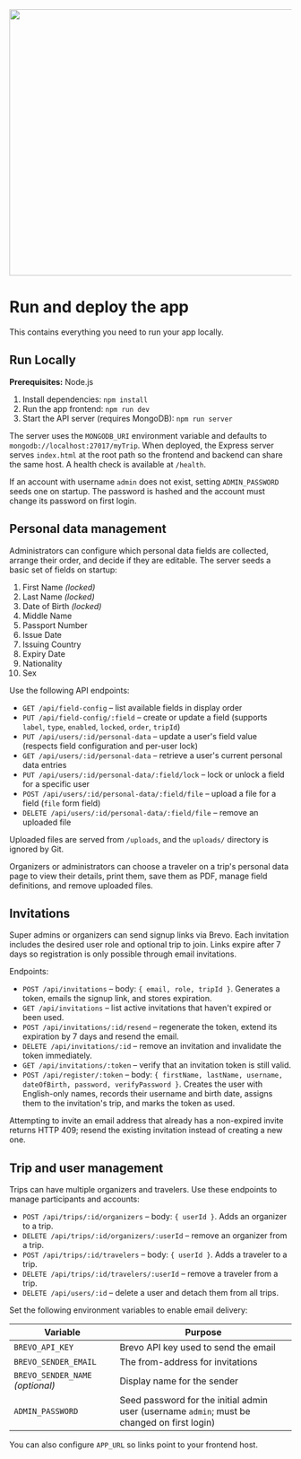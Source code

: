 <div align="center">
<img width="1200" height="475" alt="GHBanner" src="https://github.com/user-attachments/assets/0aa67016-6eaf-458a-adb2-6e31a0763ed6" />
</div>

# Run and deploy the app

This contains everything you need to run your app locally.

## Run Locally

**Prerequisites:**  Node.js


1. Install dependencies:
   `npm install`
2. Run the app frontend:
   `npm run dev`
3. Start the API server (requires MongoDB):
   `npm run server`

The server uses the `MONGODB_URI` environment variable and defaults to `mongodb://localhost:27017/myTrip`.
When deployed, the Express server serves `index.html` at the root path so the frontend and backend can share the same host. A health check is available at `/health`.

If an account with username `admin` does not exist, setting `ADMIN_PASSWORD` seeds one on startup. The password is hashed and the account must change its password on first login.

## Personal data management

Administrators can configure which personal data fields are collected, arrange their order, and decide if they are editable. The server seeds a basic set of fields on startup:

1. First Name *(locked)*
2. Last Name *(locked)*
3. Date of Birth *(locked)*
4. Middle Name
5. Passport Number
6. Issue Date
7. Issuing Country
8. Expiry Date
9. Nationality
10. Sex

Use the following API endpoints:

- `GET /api/field-config` – list available fields in display order
- `PUT /api/field-config/:field` – create or update a field (supports `label`, `type`, `enabled`, `locked`, `order`, `tripId`)
- `PUT /api/users/:id/personal-data` – update a user's field value (respects field configuration and per-user lock)
- `GET /api/users/:id/personal-data` – retrieve a user's current personal data entries
- `PUT /api/users/:id/personal-data/:field/lock` – lock or unlock a field for a specific user
- `POST /api/users/:id/personal-data/:field/file` – upload a file for a field (`file` form field)
- `DELETE /api/users/:id/personal-data/:field/file` – remove an uploaded file

Uploaded files are served from `/uploads`, and the `uploads/` directory is ignored by Git.

Organizers or administrators can choose a traveler on a trip's personal data page to view their details, print them, save them as PDF, manage field definitions, and remove uploaded files.

## Invitations

Super admins or organizers can send signup links via Brevo. Each invitation includes the desired user role and optional trip to join. Links expire after 7 days so registration is only possible through email invitations.

Endpoints:

- `POST /api/invitations` – body: `{ email, role, tripId }`. Generates a token, emails the signup link, and stores expiration.
- `GET /api/invitations` – list active invitations that haven't expired or been used.
- `POST /api/invitations/:id/resend` – regenerate the token, extend its expiration by 7 days and resend the email.
- `DELETE /api/invitations/:id` – remove an invitation and invalidate the token immediately.
- `GET /api/invitations/:token` – verify that an invitation token is still valid.
- `POST /api/register/:token` – body: `{ firstName, lastName, username, dateOfBirth, password, verifyPassword }`. Creates the user with English-only names, records their username and birth date, assigns them to the invitation's trip, and marks the token as used.

Attempting to invite an email address that already has a non-expired invite returns HTTP 409; resend the existing invitation instead of creating a new one.

## Trip and user management

Trips can have multiple organizers and travelers. Use these endpoints to manage participants and accounts:

- `POST /api/trips/:id/organizers` – body: `{ userId }`. Adds an organizer to a trip.
- `DELETE /api/trips/:id/organizers/:userId` – remove an organizer from a trip.
- `POST /api/trips/:id/travelers` – body: `{ userId }`. Adds a traveler to a trip.
- `DELETE /api/trips/:id/travelers/:userId` – remove a traveler from a trip.
- `DELETE /api/users/:id` – delete a user and detach them from all trips.

Set the following environment variables to enable email delivery:

| Variable | Purpose |
| -------- | ------- |
| `BREVO_API_KEY` | Brevo API key used to send the email |
| `BREVO_SENDER_EMAIL` | The from-address for invitations |
| `BREVO_SENDER_NAME` *(optional)* | Display name for the sender |
| `ADMIN_PASSWORD` | Seed password for the initial admin user (username `admin`; must be changed on first login) |

You can also configure `APP_URL` so links point to your frontend host.
